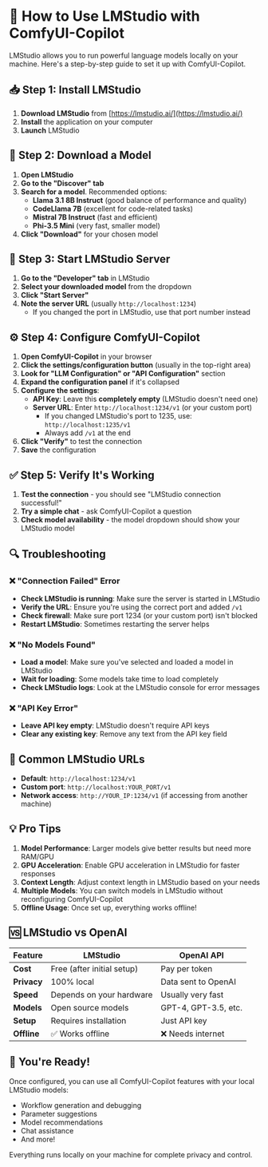 # 🚀 How to Use LMStudio with ComfyUI-Copilot

LMStudio allows you to run powerful language models locally on your machine. Here's a step-by-step guide to set it up with ComfyUI-Copilot.

## 📥 Step 1: Install LMStudio

1. **Download LMStudio** from [https://lmstudio.ai/](https://lmstudio.ai/)
2. **Install** the application on your computer
3. **Launch** LMStudio

## 🤖 Step 2: Download a Model

1. **Open LMStudio**
2. **Go to the "Discover" tab**
3. **Search for a model**. Recommended options:
   - **Llama 3.1 8B Instruct** (good balance of performance and quality)
   - **CodeLlama 7B** (excellent for code-related tasks)
   - **Mistral 7B Instruct** (fast and efficient)
   - **Phi-3.5 Mini** (very fast, smaller model)
4. **Click "Download"** for your chosen model

## 🔧 Step 3: Start LMStudio Server

1. **Go to the "Developer" tab** in LMStudio
2. **Select your downloaded model** from the dropdown
3. **Click "Start Server"**
4. **Note the server URL** (usually `http://localhost:1234`)
   - If you changed the port in LMStudio, use that port number instead

## ⚙️ Step 4: Configure ComfyUI-Copilot

1. **Open ComfyUI-Copilot** in your browser
2. **Click the settings/configuration button** (usually in the top-right area)
3. **Look for "LLM Configuration" or "API Configuration"** section
4. **Expand the configuration panel** if it's collapsed
4. **Configure the settings**:
   - **API Key**: Leave this **completely empty** (LMStudio doesn't need one)
   - **Server URL**: Enter `http://localhost:1234/v1` (or your custom port)
     - If you changed LMStudio's port to 1235, use: `http://localhost:1235/v1`
     - Always add `/v1` at the end
6. **Click "Verify"** to test the connection
7. **Save** the configuration

## ✅ Step 5: Verify It's Working

1. **Test the connection** - you should see "LMStudio connection successful!"
2. **Try a simple chat** - ask ComfyUI-Copilot a question
3. **Check model availability** - the model dropdown should show your LMStudio model

## 🔍 Troubleshooting

### ❌ "Connection Failed" Error
- **Check LMStudio is running**: Make sure the server is started in LMStudio
- **Verify the URL**: Ensure you're using the correct port and added `/v1`
- **Check firewall**: Make sure port 1234 (or your custom port) isn't blocked
- **Restart LMStudio**: Sometimes restarting the server helps

### ❌ "No Models Found" 
- **Load a model**: Make sure you've selected and loaded a model in LMStudio
- **Wait for loading**: Some models take time to load completely
- **Check LMStudio logs**: Look at the LMStudio console for error messages

### ❌ "API Key Error"
- **Leave API key empty**: LMStudio doesn't require API keys
- **Clear any existing key**: Remove any text from the API key field

## 🎯 Common LMStudio URLs

- **Default**: `http://localhost:1234/v1`
- **Custom port**: `http://localhost:YOUR_PORT/v1`
- **Network access**: `http://YOUR_IP:1234/v1` (if accessing from another machine)

## 💡 Pro Tips

1. **Model Performance**: Larger models give better results but need more RAM/GPU
2. **GPU Acceleration**: Enable GPU acceleration in LMStudio for faster responses
3. **Context Length**: Adjust context length in LMStudio based on your needs
4. **Multiple Models**: You can switch models in LMStudio without reconfiguring ComfyUI-Copilot
5. **Offline Usage**: Once set up, everything works offline!

## 🆚 LMStudio vs OpenAI

| Feature | LMStudio | OpenAI API |
|---------|----------|------------|
| **Cost** | Free (after initial setup) | Pay per token |
| **Privacy** | 100% local | Data sent to OpenAI |
| **Speed** | Depends on your hardware | Usually very fast |
| **Models** | Open source models | GPT-4, GPT-3.5, etc. |
| **Setup** | Requires installation | Just API key |
| **Offline** | ✅ Works offline | ❌ Needs internet |

## 🎉 You're Ready!

Once configured, you can use all ComfyUI-Copilot features with your local LMStudio models:
- Workflow generation and debugging
- Parameter suggestions
- Model recommendations  
- Chat assistance
- And more!

Everything runs locally on your machine for complete privacy and control.